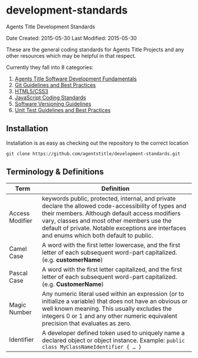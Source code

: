 # development-standards

Agents Title Development Standards

Date Created: 2015-05-30 
Last Modified: 2015-05-30 

These are the general coding standards for Agents Title Projects and any other resources which may be helpful in that respect.

Currently they fall into 8 categories:

1. [Agents Title Software Development Fundamentals](software_development_fundamentals.md)
2. [Git Guidelines and Best Practices](git_guidelines.md)
3. [HTML5/CSS3](html_css_coding_standards.md)
4. [JavaScript Coding Standards](javascript_coding_standards.md)
5. [Software Versioning Guidelines](software_versioning_guidelines.md)
6. [Unit Test Guidelines and Best Practices](unit_test_guidelines.md)


## Installation

Installation is as easy as checking out the repository to the correct location

    git clone https://github.com/agentstitle/development-standards.git

## Terminology & Definitions

|Term | Definition                                                |
|-------------| ----------------------------------------------------------|
|Access Modifier | keywords public, protected, internal, and private declare the allowed code-accessibility of types and their members. Although default access modifiers vary, classes and most other members use the default of private. Notable exceptions are interfaces and enums which both default to public.|
|Camel Case | A word with the first letter lowercase, and the first letter of each subsequent word-part capitalized. (e.g. **customerName**) |
|Pascal Case | A word with the first letter capitalized, and the first letter of each subsequent word-part capitalized. (e.g. **CustomerName**) |
| Magic Number | Any numeric literal used within an expression (or to initialize a variable) that does not have an obvious or well known meaning. This usually excludes the integers 0 or 1 and any other numeric equivalent precision that evaluates as zero. |
| Identifier | A developer defined token used to uniquely name a declared object or object instance. Example: `public class MyClassNameIdentifier { … }` |

